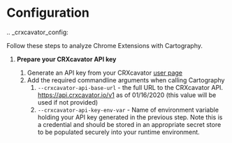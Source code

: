 # Configuration

.. _crxcavator_config:

Follow these steps to analyze Chrome Extensions with Cartography.

1. **Prepare your CRXcavator API key**

    1. Generate an API key from your CRXcavator [user page](https://crxcavator.io/user/settings#)
    1. Add the required commandline arguments when calling Cartography
        1. `--crxcavator-api-base-url` - the full URL to the CRXcavator API. https://api.crxcavator.io/v1 as of 01/16/2020 (this value will be used if not provided)
        1. `--crxcavator-api-key-env-var` - Name of environment variable holding your API key generated in the previous step. Note this is a credential and should be stored in an appropriate secret store to be populated securely into your runtime environment.
